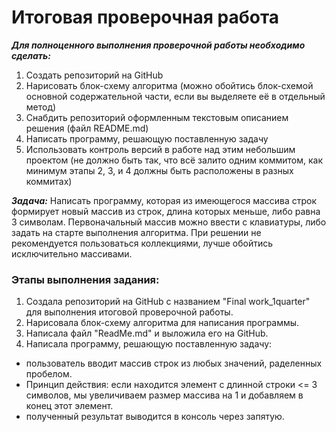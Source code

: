 # **Итоговая проверочная работа**

***Для полноценного выполнения проверочной работы необходимо сделать:***

1. Создать репозиторий на GitHub
2. Нарисовать блок-схему алгоритма (можно обойтись блок-схемой основной содержательной части, если вы выделяете её в отдельный метод)
3. Снабдить репозиторий оформленным текстовым описанием решения (файл README.md)
4. Написать программу, решающую поставленную задачу
5. Использовать контроль версий в работе над этим небольшим проектом (не должно быть так, что всё залито одним коммитом, как минимум этапы 2, 3, и 4 должны быть расположены в разных коммитах)

***Задача:*** Написать программу, которая из имеющегося массива строк формирует новый массив из строк, длина которых меньше, либо равна 3 символам. Первоначальный массив можно ввести с клавиатуры, либо задать на старте выполнения алгоритма. При решении не рекомендуется пользоваться коллекциями, лучше обойтись исключительно массивами.

### **Этапы выполнения задания:**
1. Создала репозиторий на GitHub c названием "Final work_1quarter" для выполнения итоговой проверочной
 работы.
2. Нарисовала блок-схему алгоритма для написания программы.
3. Написала файл "ReadMe.md" и выложила его на GitHub.
4. Написала программу, решающую поставленную задачу:

* пользователь вводит массив строк из любых значений, раделенных пробелом.
* Принцип действия: если находится элемент с длинной строки <= 3 символов, мы увеличиваем размер массива на 1 и добавляем в конец этот элемент.
* полученный результат выводится в консоль через запятую.
